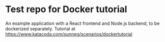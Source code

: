 # Test repo for Docker tutorial

An example application with a React frontend and Node.js backend, to be dockerized separately. 
Tutorial at https://www.katacoda.com/sunneg/scenarios/dockertutorial
